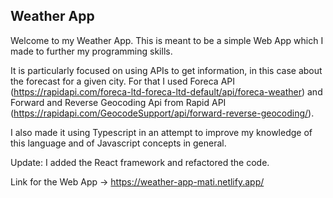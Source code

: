 ## Weather App

Welcome to my Weather App. This is meant to be a simple Web App which I made to further my programming skills. 

It is particularly focused on using APIs to get information, in this case about the forecast for a given city. For that I used Foreca API (https://rapidapi.com/foreca-ltd-foreca-ltd-default/api/foreca-weather)
and Forward and Reverse Geocoding Api from Rapid API (https://rapidapi.com/GeocodeSupport/api/forward-reverse-geocoding/).

I also made it using Typescript in an attempt to improve my knowledge of this language and of Javascript concepts in general.

Update: I added the React framework and refactored the code. 

Link for the Web App -> https://weather-app-mati.netlify.app/
